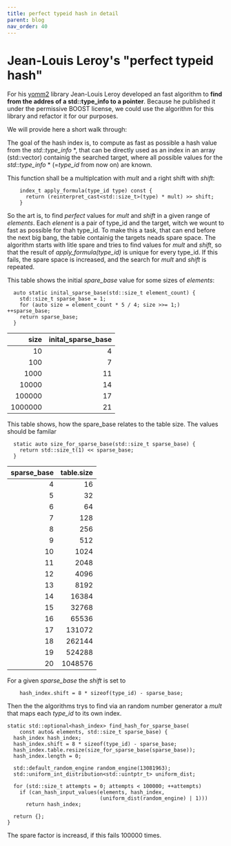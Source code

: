 ```yaml
---
title: perfect typeid hash in detail
parent: blog
nav_order: 40
---
```


# Jean-Louis Leroy's "perfect typeid hash"

For his [yomm2](https://github.com/jll63/yomm2) library Jean-Louis Leroy developed an fast algorithm to **find from the addres of a std::type_info to a pointer**.
Because he published it under the permissive BOOST license, we could use the algorithm for this library and refactor it for our purposes.

We will provide here a short walk through:

The goal of the hash index is, to compute as fast as possible a hash value from the *std::type_info* *, that can be directly used as an index in an array (std::vector) containig the searched target, where all possible values for the *std::type_info* * (=*type_id* from now on) are known.

This function shall be a multiplcation with *mult* and a right shift with *shift*:
```
    index_t apply_formula(type_id type) const {
      return (reinterpret_cast<std::size_t>(type) * mult) >> shift;
    }
```
So the art is, to find *perfect* values for *mult* and *shift* in a given range of *elements*.
Each *elenent* is a pair of type_id and the target, witch we wount to fast as possible for thah  type_id. 
To make this a task, that can end before the next big bang, the table containig the targets neads spare space.
The algorithm starts with litle spare and tries to find values for *mult* and *shift*, so that the result of *apply_formula(type_id)* is unique for every type_id.
If this fails, the spare space is increased, and the search for *mult* and *shift* is repeated.

This table shows the initial *spare_base* value for some sizes of *elements*:
```
  auto static inital_sparse_base(std::size_t element_count) {
    std::size_t sparse_base = 1;
    for (auto size = element_count * 5 / 4; size >>= 1;) ++sparse_base;
    return sparse_base;
  }
```
| size    | inital_sparse_base | 
| ----: | -------------------: |
| 10 | 4 |
| 100 | 7 |
| 1000 | 11 |
| 10000 | 14 |
| 100000 | 17 |
| 1000000 | 21 |

This table shows, how the spare_base relates to the table size. The values should be familar
```
  static auto size_for_sparse_base(std::size_t sparse_base) {
    return std::size_t(1) << sparse_base;
  }
```
| sparse_base | table.size |
| ----: | -------------: |
 | 4 | 16 |
 | 5 | 32 |
 | 6 | 64 |
 | 7 | 128 |
 | 8 | 256 |
 | 9 | 512 |
 | 10 | 1024 |
 | 11 | 2048 |
 | 12 | 4096 |
 | 13 | 8192 |
 | 14 | 16384 |
 | 15 | 32768 |
 | 16 | 65536 |
 | 17 | 131072 |
 | 18 | 262144 |
 | 19 | 524288 |
 | 20 | 1048576 |

For a given *sparse_base* the *shift* is set to
```
    hash_index.shift = 8 * sizeof(type_id) - sparse_base;
```
Then the the algorithms trys to find via an random number generator a *mult* that maps each *type_id* to its own index.
```
static std::optional<hash_index> find_hash_for_sparse_base(
    const auto& elements, std::size_t sparse_base) {
  hash_index hash_index;
  hash_index.shift = 8 * sizeof(type_id) - sparse_base;
  hash_index.table.resize(size_for_sparse_base(sparse_base));
  hash_index.length = 0;

  std::default_random_engine random_engine(13081963);
  std::uniform_int_distribution<std::uintptr_t> uniform_dist;

  for (std::size_t attempts = 0; attempts < 100000; ++attempts)
    if (can_hash_input_values(elements, hash_index,
                              (uniform_dist(random_engine) | 1)))
      return hash_index;

  return {};
}
``` 
The spare factor is increasd, if this fails 100000 times.  


